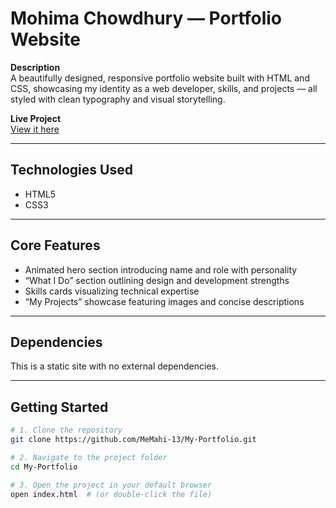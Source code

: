 # Mohima Chowdhury — Portfolio Website

**Description**  
A beautifully designed, responsive portfolio website built with HTML and CSS, showcasing my identity as a web developer, skills, and projects — all styled with clean typography and visual storytelling.

**Live Project**  
[View it here](https://mohima-chowdhury.vercel.app/)

---

## Technologies Used  
- HTML5  
- CSS3  

---

## Core Features  
- Animated hero section introducing name and role with personality  
- “What I Do” section outlining design and development strengths  
- Skills cards visualizing technical expertise  
- “My Projects” showcase featuring images and concise descriptions  

---

## Dependencies  
This is a static site with no external dependencies.

---

## Getting Started

```bash
# 1. Clone the repository
git clone https://github.com/MeMahi-13/My-Portfolio.git

# 2. Navigate to the project folder
cd My-Portfolio

# 3. Open the project in your default browser
open index.html  # (or double-click the file)
